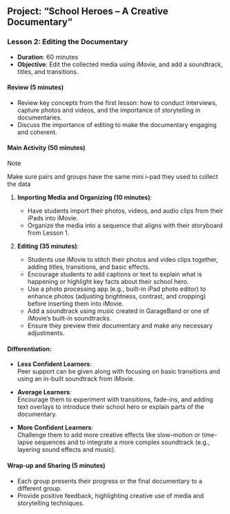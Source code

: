## **Project: “School Heroes – A Creative Documentary”**

### **Lesson 2: Editing the Documentary**
- **Duration**: 60 minutes
- **Objective**: Edit the collected media using iMovie, and add a soundtrack, titles, and transitions.
  
#### **Review (5 minutes)**  
- Review key concepts from the first lesson: how to conduct interviews, capture photos and videos, and the importance of storytelling in documentaries.
- Discuss the importance of editing to make the documentary engaging and coherent.

#### **Main Activity (50 minutes)**

>[!NOTE]
>Make sure pairs and groups have the same mini i-pad they used to collect the data

1. **Importing Media and Organizing (10 minutes)**:
   - Have students import their photos, videos, and audio clips from their iPads into iMovie.
   - Organize the media into a sequence that aligns with their storyboard from Lesson 1.

2. **Editing (35 minutes)**:
   - Students use iMovie to stitch their photos and video clips together, adding titles, transitions, and basic effects.
   - Encourage students to add captions or text to explain what is happening or highlight key facts about their school hero.
   - Use a photo processing app (e.g., built-in iPad photo editor) to enhance photos (adjusting brightness, contrast, and cropping) before inserting them into iMovie.
   - Add a soundtrack using music created in GarageBand or one of iMovie’s built-in soundtracks.
   - Ensure they preview their documentary and make any necessary adjustments.

#### **Differentiation**:
- **Less Confident Learners**:  
   Peer support can be given along with focusing on basic transitions and using an in-built soundtrack from iMovie.

- **Average Learners**:  
   Encourage them to experiment with transitions, fade-ins, and adding text overlays to introduce their school hero or explain parts of the documentary.

- **More Confident Learners**:  
   Challenge them to add more creative effects like slow-motion or time-lapse sequences and to integrate a more complex soundtrack (e.g., layering sound effects and music).

#### **Wrap-up and Sharing (5 minutes)**  
- Each group presents their progress or the final documentary to a different group.  
- Provide positive feedback, highlighting creative use of media and storytelling techniques.
